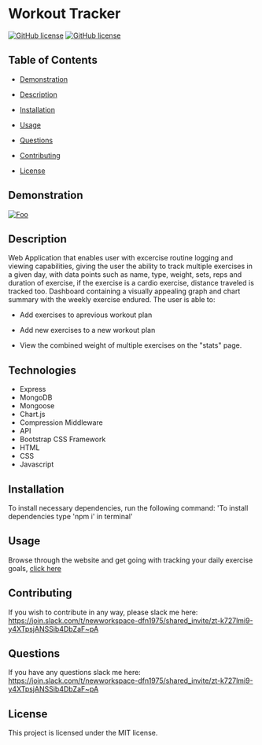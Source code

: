 
                
# Workout Tracker
[![GitHub license](https://img.shields.io/badge/license-MIT-blue.svg)](https://github.com/cristianmontenegrop/Workout-tracker)
[![GitHub license](https://img.shields.io/badge/license-MIT-green.svg)](https://workout-tracker7.herokuapp.com/?id=5efcddd36f635a00179f94ec)

## Table of Contents 

* [Demonstration](#Demonstration)

* [Description](#Description)

* [Installation](#installation)
* [Usage](#usage)
* [Questions](#questions)
* [Contributing](#contributing)


* [License](#license)

## Demonstration

[![Foo](public/assets/images/app-gif.gif)](https://workout-tracker7.herokuapp.com/?id=5efcddd36f635a00179f94ec) 

## Description

Web Application that enables user with excercise routine logging and viewing capabilities, giving the user the ability to track multiple exercises in a given day, with data points such as name, type, weight, sets, reps and duration of exercise, if the exercise is a cardio exercise, distance traveled is tracked too. Dashboard containing a visually appealing graph and chart summary with the weekly exercise endured.
The user is able to: 

- Add exercises to aprevious workout plan

- Add new exercises to a new workout plan

- View the combined weight of multiple exercises on the "stats" page. 

## Technologies

<ul><li>Express</li><li>MongoDB</li><li>Mongoose</li><li>Chart.js</li><li>Compression Middleware</li><li>API</li><li>Bootstrap CSS Framework</li><li>HTML</li><li>CSS</li><li>Javascript</li></ul>
              
## Installation 
 To install necessary dependencies, run the following command: 'To install dependencies type 'npm i' in terminal'                   

## Usage 
 Browse through the website and get going with tracking your daily exercise goals, [click here](https://workout-tracker7.herokuapp.com/?id=5efcddd36f635a00179f94ec) 


## Contributing 
If you wish to contribute in any way, please slack me here: https://join.slack.com/t/newworkspace-dfn1975/shared_invite/zt-k727lmi9-y4XTpsjANSSib4DbZaF~pA 

## Questions 
 If you have any questions slack me here: https://join.slack.com/t/newworkspace-dfn1975/shared_invite/zt-k727lmi9-y4XTpsjANSSib4DbZaF~pA

## License

This project is licensed under the MIT license.


                    